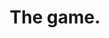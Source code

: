 ---
pid: mx154
title: The game.
location_transcription: Malcolm x park
coordinates: "[-75.225384245847, 39.952319504917]"
zipcode: '19134'
gen_neighborhood: River Wards
neighborhood: Port Richmond
outside_phl: 
age: '11'
age_range: 6-13
instagram: 
image_file_name: mx_154.jpg
proposal_transcription: 
topic: Unknown
topic_summary: '0'
type: Other No Form
keywords_other: 
credit: Samiyah Crawford, Muse
image_labels: 
twitter: 
facebook: 
permalink: "/monuments/mx154/"
layout: item-page
---